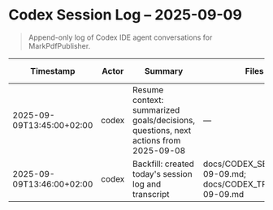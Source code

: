 # Codex Session Log – 2025-09-09

> Append-only log of Codex IDE agent conversations for MarkPdfPublisher.

| Timestamp | Actor | Summary | Files changed | Commit suggested |
|---|---|---|---|---|
| 2025-09-09T13:45:00+02:00 | codex | Resume context: summarized goals/decisions, questions, next actions from 2025-09-08 | — | no |
| 2025-09-09T13:46:00+02:00 | codex | Backfill: created today's session log and transcript | docs/CODEX_SESSION_LOG_2025-09-09.md; docs/CODEX_TRANSCRIPTS/2025-09-09.md | yes |
